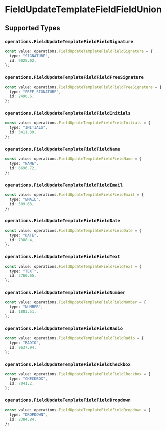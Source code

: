 # FieldUpdateTemplateFieldFieldUnion


## Supported Types

### `operations.FieldUpdateTemplateFieldFieldSignature`

```typescript
const value: operations.FieldUpdateTemplateFieldFieldSignature = {
  type: "SIGNATURE",
  id: 9025.02,
};
```

### `operations.FieldUpdateTemplateFieldFieldFreeSignature`

```typescript
const value: operations.FieldUpdateTemplateFieldFieldFreeSignature = {
  type: "FREE_SIGNATURE",
  id: 2490.6,
};
```

### `operations.FieldUpdateTemplateFieldFieldInitials`

```typescript
const value: operations.FieldUpdateTemplateFieldFieldInitials = {
  type: "INITIALS",
  id: 3411.39,
};
```

### `operations.FieldUpdateTemplateFieldFieldName`

```typescript
const value: operations.FieldUpdateTemplateFieldFieldName = {
  type: "NAME",
  id: 6696.72,
};
```

### `operations.FieldUpdateTemplateFieldFieldEmail`

```typescript
const value: operations.FieldUpdateTemplateFieldFieldEmail = {
  type: "EMAIL",
  id: 509.63,
};
```

### `operations.FieldUpdateTemplateFieldFieldDate`

```typescript
const value: operations.FieldUpdateTemplateFieldFieldDate = {
  type: "DATE",
  id: 7388.4,
};
```

### `operations.FieldUpdateTemplateFieldFieldText`

```typescript
const value: operations.FieldUpdateTemplateFieldFieldText = {
  type: "TEXT",
  id: 3760.65,
};
```

### `operations.FieldUpdateTemplateFieldFieldNumber`

```typescript
const value: operations.FieldUpdateTemplateFieldFieldNumber = {
  type: "NUMBER",
  id: 1803.51,
};
```

### `operations.FieldUpdateTemplateFieldFieldRadio`

```typescript
const value: operations.FieldUpdateTemplateFieldFieldRadio = {
  type: "RADIO",
  id: 9637.94,
};
```

### `operations.FieldUpdateTemplateFieldFieldCheckbox`

```typescript
const value: operations.FieldUpdateTemplateFieldFieldCheckbox = {
  type: "CHECKBOX",
  id: 7041.2,
};
```

### `operations.FieldUpdateTemplateFieldFieldDropdown`

```typescript
const value: operations.FieldUpdateTemplateFieldFieldDropdown = {
  type: "DROPDOWN",
  id: 2384.84,
};
```

